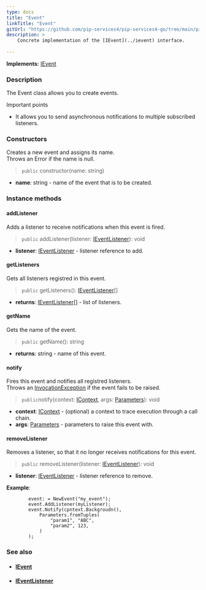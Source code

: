 ```yaml
---
type: docs
title: "Event"
linkTitle: "Event"
gitUrl: "https://github.com/pip-services4/pip-services4-go/tree/main/pip-services4-rpc-go"
description: > 
    Concrete implementation of the [IEvent](../ievent) interface.
   
---
```


**Implements:** [IEvent](../ievent)

### Description

The Event class allows you to create events.

Important points

- It allows you to send asynchronous notifications to multiple subscribed listeners.

### Constructors

Creates a new event and assigns its name.  
Throws an Error if the name is null.

> `public` constructor(name: string)

- **name**: string - name of the event that is to be created.

### Instance methods

#### addListener
Adds a listener to receive notifications when this event is fired.

> `public` addListener(listener: [IEventListener](../ievent_listener)): void

- **listener**: [IEventListener](../ievent_listener) - listener reference to add.

#### getListeners
Gets all listeners registred in this event.

> `public` getListeners(): [IEventListener](../ievent_listener)[]

- **returns**: [IEventListener](../ievent_listener)[] - list of listeners.

#### getName
Gets the name of the event.

> `public` getName(): string 

- **returns**: string - name of this event.

#### notify
Fires this event and notifies all registred listeners.  
Throws an [InvocationException](../../../commons/errors/invocation_exception) if the event fails to be raised.

> `public`notify(context: [IContext](../../../components/context/icontext), args: [Parameters](../../../components/exec/parameters)): void

- **context**: [IContext](../../../components/context/icontext) - (optional) a context to trace execution through a call chain.
- **args**: [Parameters](../../../components/exec/parameters) - parameters to raise this event with.

#### removeListener
Removes a listener, so that it no longer receives notifications for this event.

> `public` removeListener(listener: [IEventListener](../ievent_listener)): void

- **listener**: [IEventListener](../ievent_listener) - listener reference to remove.

**Example**:

```
		event: = NewEvent("my_event");
		event.AddListener(myListener);
		event.Notify(cpntext.Backgroudn(),
			Parameters.fromTuples(
				"param1", "ABC",
				"param2", 123,
			)
		);

```

### See also
- #### [IEvent](../ievent)
- #### [IEventListener](../ievent_listener)

